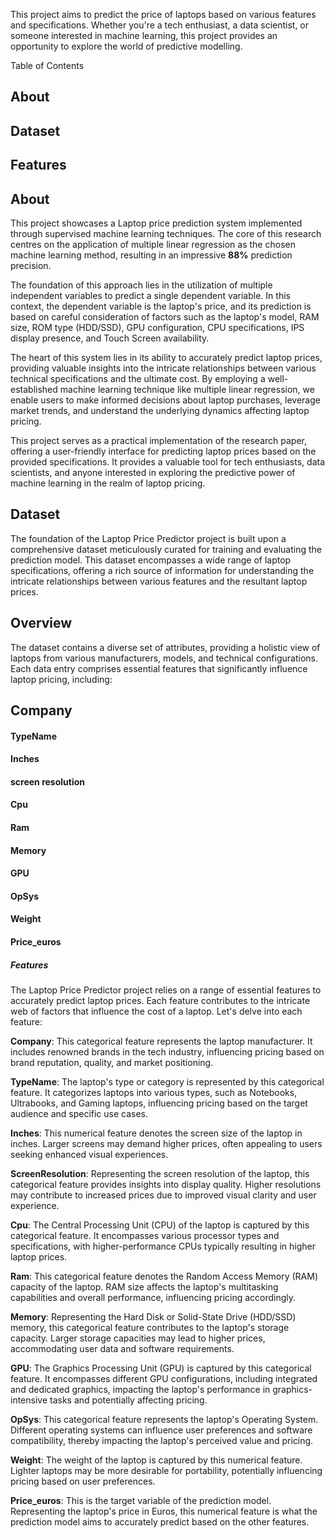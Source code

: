 



This project aims to predict the price of laptops based on various features and specifications. Whether you're a tech enthusiast, a data scientist, or someone interested in machine learning, this project provides an opportunity to explore the world of predictive modelling.

Table of Contents
## About
## Dataset
## Features
## About

 This project showcases a Laptop price prediction system implemented through supervised machine learning techniques. The core of this research centres on the application of multiple linear regression as the chosen machine learning method, resulting in an impressive **88%** prediction precision.

The foundation of this approach lies in the utilization of multiple independent variables to predict a single dependent variable. In this context, the dependent variable is the laptop's price, and its prediction is based on careful consideration of factors such as the laptop's model, RAM size, ROM type (HDD/SSD), GPU configuration, CPU specifications, IPS display presence, and Touch Screen availability.

The heart of this system lies in its ability to accurately predict laptop prices, providing valuable insights into the intricate relationships between various technical specifications and the ultimate cost. By employing a well-established machine learning technique like multiple linear regression, we enable users to make informed decisions about laptop purchases, leverage market trends, and understand the underlying dynamics affecting laptop pricing.

This project serves as a practical implementation of the research paper, offering a user-friendly interface for predicting laptop prices based on the provided specifications. It provides a valuable tool for tech enthusiasts, data scientists, and anyone interested in exploring the predictive power of machine learning in the realm of laptop pricing.

## Dataset
The foundation of the Laptop Price Predictor project is built upon a comprehensive dataset meticulously curated for training and evaluating the prediction model. This dataset encompasses a wide range of laptop specifications, offering a rich source of information for understanding the intricate relationships between various features and the resultant laptop prices.

## Overview
The dataset contains a diverse set of attributes, providing a holistic view of laptops from various manufacturers, models, and technical configurations. Each data entry comprises essential features that significantly influence laptop pricing, including:

## Company
#### TypeName
#### Inches
#### screen resolution
#### Cpu
#### Ram
#### Memory
#### GPU
#### OpSys
#### Weight
#### Price_euros
##### Features
The Laptop Price Predictor project relies on a range of essential features to accurately predict laptop prices. Each feature contributes to the intricate web of factors that influence the cost of a laptop. Let's delve into each feature:

**Company**: This categorical feature represents the laptop manufacturer. It includes renowned brands in the tech industry, influencing pricing based on brand reputation, quality, and market positioning.

**TypeName**: The laptop's type or category is represented by this categorical feature. It categorizes laptops into various types, such as Notebooks, Ultrabooks, and Gaming laptops, influencing pricing based on the target audience and specific use cases.

**Inches**: This numerical feature denotes the screen size of the laptop in inches. Larger screens may demand higher prices, often appealing to users seeking enhanced visual experiences.

**ScreenResolution**: Representing the screen resolution of the laptop, this categorical feature provides insights into display quality. Higher resolutions may contribute to increased prices due to improved visual clarity and user experience.

**Cpu**: The Central Processing Unit (CPU) of the laptop is captured by this categorical feature. It encompasses various processor types and specifications, with higher-performance CPUs typically resulting in higher laptop prices.

**Ram**: This categorical feature denotes the Random Access Memory (RAM) capacity of the laptop. RAM size affects the laptop's multitasking capabilities and overall performance, influencing pricing accordingly.

**Memory**: Representing the Hard Disk or Solid-State Drive (HDD/SSD) memory, this categorical feature contributes to the laptop's storage capacity. Larger storage capacities may lead to higher prices, accommodating user data and software requirements.

**GPU**: The Graphics Processing Unit (GPU) is captured by this categorical feature. It encompasses different GPU configurations, including integrated and dedicated graphics, impacting the laptop's performance in graphics-intensive tasks and potentially affecting pricing.

**OpSys**: This categorical feature represents the laptop's Operating System. Different operating systems can influence user preferences and software compatibility, thereby impacting the laptop's perceived value and pricing.

**Weight**: The weight of the laptop is captured by this numerical feature. Lighter laptops may be more desirable for portability, potentially influencing pricing based on user preferences.

**Price_euros**: This is the target variable of the prediction model. Representing the laptop's price in Euros, this numerical feature is what the prediction model aims to accurately predict based on the other features.

